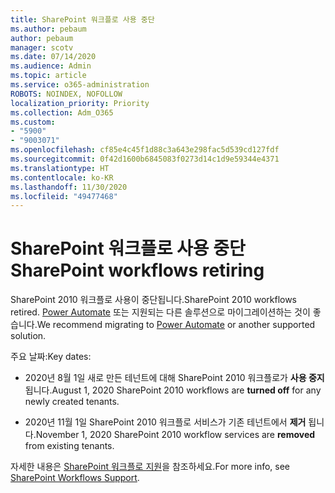 ```yaml
---
title: SharePoint 워크플로 사용 중단
ms.author: pebaum
author: pebaum
manager: scotv
ms.date: 07/14/2020
ms.audience: Admin
ms.topic: article
ms.service: o365-administration
ROBOTS: NOINDEX, NOFOLLOW
localization_priority: Priority
ms.collection: Adm_O365
ms.custom:
- "5900"
- "9003071"
ms.openlocfilehash: cf85e4c45f1d88c3a643e298fac5d539cd127fdf
ms.sourcegitcommit: 0f42d1600b6845083f0273d14c1d9e59344e4371
ms.translationtype: HT
ms.contentlocale: ko-KR
ms.lasthandoff: 11/30/2020
ms.locfileid: "49477468"
---
```

# <a name="sharepoint-workflows-retiring"></a><span data-ttu-id="1047f-102">SharePoint 워크플로 사용 중단</span><span class="sxs-lookup"><span data-stu-id="1047f-102">SharePoint workflows retiring</span></span>

<span data-ttu-id="1047f-103">SharePoint 2010 워크플로 사용이 중단됩니다.</span><span class="sxs-lookup"><span data-stu-id="1047f-103">SharePoint 2010 workflows retired.</span></span> <span data-ttu-id="1047f-104">[Power Automate](https://docs.microsoft.com/power-automate/getting-started) 또는 지원되는 다른 솔루션으로 마이그레이션하는 것이 좋습니다.</span><span class="sxs-lookup"><span data-stu-id="1047f-104">We recommend migrating to [Power Automate](https://docs.microsoft.com/power-automate/getting-started) or another supported solution.</span></span> 

<span data-ttu-id="1047f-105">주요 날짜:</span><span class="sxs-lookup"><span data-stu-id="1047f-105">Key dates:</span></span>

- <span data-ttu-id="1047f-106">2020년 8월 1일 새로 만든 테넌트에 대해 SharePoint 2010 워크플로가 **사용 중지** 됩니다.</span><span class="sxs-lookup"><span data-stu-id="1047f-106">August 1, 2020 SharePoint 2010 workflows are **turned off** for any newly created tenants.</span></span>

- <span data-ttu-id="1047f-107">2020년 11월 1일 SharePoint 2010 워크플로 서비스가 기존 테넌트에서 **제거** 됩니다.</span><span class="sxs-lookup"><span data-stu-id="1047f-107">November 1, 2020 SharePoint 2010 workflow services are **removed** from existing tenants.</span></span>

<span data-ttu-id="1047f-108">자세한 내용은 [SharePoint 워크플로 지원](https://aka.ms/sp-workflows-support)을 참조하세요.</span><span class="sxs-lookup"><span data-stu-id="1047f-108">For more info, see [SharePoint Workflows Support](https://aka.ms/sp-workflows-support).</span></span>
